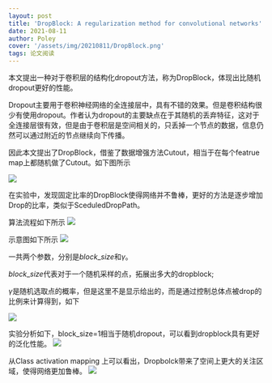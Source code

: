 ```yaml
---
layout: post
title: 'DropBlock: A regularization method for convolutional networks'
date: 2021-08-11
author: Poley
cover: '/assets/img/20210811/DropBlock.png'
tags: 论文阅读
---
```


本文提出一种对于卷积层的结构化dropout方法，称为DropBlock，体现出比随机dropout更好的性能。


Dropout主要用于卷积神经网络的全连接层中，具有不错的效果。但是卷积结构很少有使用dropout。作者认为dropout的主要缺点在于其随机的丢弃特征，这对于全连接层很有效，但是由于卷积层是空间相关的，只丢掉一个节点的数据，信息仍然可以通过附近的节点继续向下传播。

因此本文提出了DropBlock，借鉴了数据增强方法Cutout，相当于在每个featrue map上都随机做了Cutout。如下图所示

![](/assets/img/20210811/DropBlockF1.png)

在实验中，发现固定比率的DropBlock使得网络并不鲁棒，更好的方法是逐步增加Drop的比率，类似于SceduledDropPath。

算法流程如下所示
![](/assets/img/20210811/DropBlockA1.png)

示意图如下所示
![](/assets/img/20210811/DropBlockF2.png)

一共两个参数，分别是$block\_size$和$\gamma$。

$block\_size$代表对于一个随机采样的点，拓展出多大的dropblock;

$\gamma$是随机选取点的概率，但是这里不是显示给出的，而是通过控制总体点被drop的比例来计算得到，如下

![](/assets/img/20210811/DropBlockE1.png)

实验分析如下，block_size=1相当于随机dropout，可以看到dropblock具有更好的泛化性能。
![](/assets/img/20210811/DropBlockF5.png)

从Class activation mapping 上可以看出，Dropbolck带来了空间上更大的关注区域，使得网络更加鲁棒。
![](/assets/img/20210811/DropBlockF6.png)
